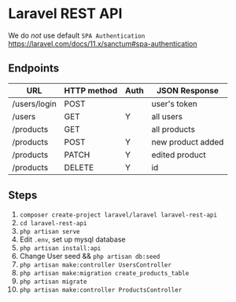# Laravel REST API

We do _not_ use default `SPA Authentication` https://laravel.com/docs/11.x/sanctum#spa-authentication

## Endpoints

| URL          | HTTP method | Auth | JSON Response     |
| ------------ | ----------- | ---- | ----------------- |
| /users/login | POST        |      | user's token      |
| /users       | GET         | Y    | all users         |
| /products    | GET         |      | all products      |
| /products    | POST        | Y    | new product added |
| /products    | PATCH       | Y    | edited product    |
| /products    | DELETE      | Y    | id                |

## Steps

1. `composer create-project laravel/laravel laravel-rest-api`
2. `cd laravel-rest-api`
3. `php artisan serve`
4. Edit `.env`, set up mysql database
5. `php artisan install:api`
6. Change User seed && `php artisan db:seed`
7. `php artisan make:controller UsersController`
8. `php artisan make:migration create_products_table`
9. `php artisan migrate`
10. `php artisan make:controller ProductsController`
